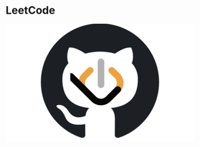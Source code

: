# LeetCode

<a href="#"><img width="800" height="auto" src="https://github.com/hi-malik/LeetCode-Solutions/blob/main/octocode.png" height="175px"/></a>
